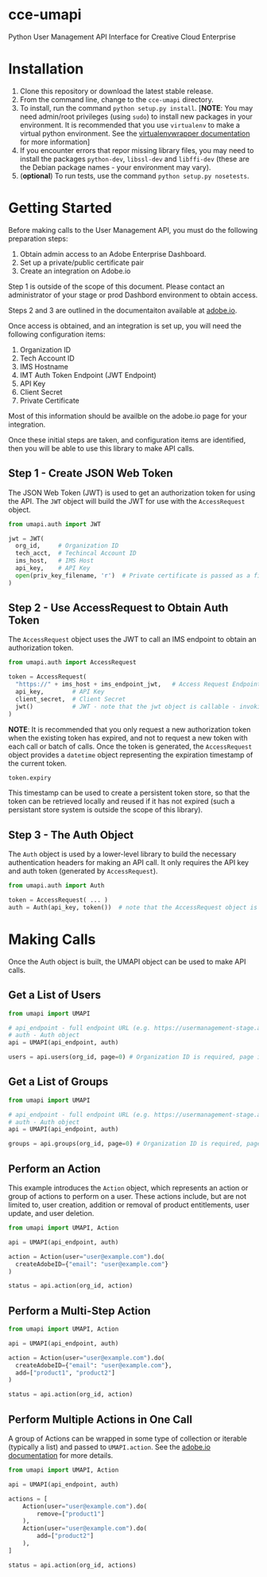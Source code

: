 # cce-umapi
Python User Management API Interface for Creative Cloud Enterprise

# Installation

1. Clone this repository or download the latest stable release.
2. From the command line, change to the `cce-umapi` directory.
3. To install, run the command `python setup.py install`.  [**NOTE**: You may need admin/root privileges (using `sudo`) to install new packages in your environment.  It is recommended that you use `virtualenv` to make a virtual python environment.  See the [virtualenvwrapper documentation](http://virtualenvwrapper.readthedocs.io/en/latest/index.html) for more information]
4. If you encounter errors that repor missing library files, you may need to install the packages `python-dev`, `libssl-dev` and `libffi-dev` (these are the Debian package names - your environment may vary).
5. (**optional**) To run tests, use the command `python setup.py nosetests`.

# Getting Started

Before making calls to the User Management API, you must do the following preparation steps:

1. Obtain admin access to an Adobe Enterprise Dashboard.
2. Set up a private/public certificate pair
3. Create an integration on Adobe.io

Step 1 is outside of the scope of this document.  Please contact an administrator of your stage or prod Dashbord environment to obtain access.

Steps 2 and 3 are outlined in the documentaiton available at [adobe.io](http://www.adobe.io).

Once access is obtained, and an integration is set up, you will need the following configuration items:

1. Organization ID
2. Tech Account ID
3. IMS Hostname
4. IMT Auth Token Endpoint (JWT Endpoint)
5. API Key
6. Client Secret
6. Private Certificate

Most of this information should be availble on the adobe.io page for your integration.

Once these initial steps are taken, and configuration items are identified, then you will be able to use this library to make API calls.

## Step 1 - Create JSON Web Token

The JSON Web Token (JWT) is used to get an authorization token for using the API.  The `JWT` object will build the JWT for use with the `AccessRequest` object.

```python
from umapi.auth import JWT

jwt = JWT(
  org_id,     # Organization ID
  tech_acct,  # Techincal Account ID
  ims_host,   # IMS Host
  api_key,    # API Key
  open(priv_key_filename, 'r')  # Private certificate is passed as a file-like object
)
```

## Step 2 - Use AccessRequest to Obtain Auth Token

The `AccessRequest` object uses the JWT to call an IMS endpoint to obtain an authorization token.

```python
from umapi.auth import AccessRequest

token = AccessRequest(
  "https://" + ims_host + ims_endpoint_jwt,   # Access Request Endpoint (IMS Host + JWT Endpoint)
  api_key,        # API Key
  client_secret,  # Client Secret
  jwt()           # JWT - note that the jwt object is callable - invoking it returns the JWT string expected by AccessRequest
)
```

**NOTE**: It is recommended that you only request a new authorization token when the existing token has expired, and not to request a new token with each call or batch of calls.  Once the token is generated, the `AccessRequest` object provides a `datetime` object representing the expiration timestamp of the current token.

```python
token.expiry
```

This timestamp can be used to create a persistent token store, so that the token can be retrieved locally and reused if it has not expired (such a persistant store system is outside the scope of this library).

## Step 3 - The Auth Object

The `Auth` object is used by a lower-level library to build the necessary authentication headers for making an API call.  It only requires the API key and auth token (generated by `AccessRequest`).

```python
from umapi.auth import Auth

token = AccessRequest( ... )
auth = Auth(api_key, token())  # note that the AccessRequest object is callable - the Auth object requires the token string, not the object itself
```

# Making Calls

Once the Auth object is built, the UMAPI object can be used to make API calls.  

## Get a List of Users

```python
from umapi import UMAPI

# api_endpoint - full endpoint URL (e.g. https://usermanagement-stage.adobe.io/v2/usermanagement)
# auth - Auth object
api = UMAPI(api_endpoint, auth)

users = api.users(org_id, page=0) # Organization ID is required, page is optional and defaults to 0)
```

## Get a List of Groups

```python
from umapi import UMAPI

# api_endpoint - full endpoint URL (e.g. https://usermanagement-stage.adobe.io/v2/usermanagement)
# auth - Auth object
api = UMAPI(api_endpoint, auth)

groups = api.groups(org_id, page=0) # Organization ID is required, page is optional and defaults to 0)
```

## Perform an Action

This example introduces the `Action` object, which represents an action or group of actions to perform on a user.  These actions include, but are not limited to, user creation, addition or removal of product entitlements, user update, and user deletion.

```python
from umapi import UMAPI, Action

api = UMAPI(api_endpoint, auth)

action = Action(user="user@example.com").do(
  createAdobeID={"email": "user@example.com"}
)

status = api.action(org_id, action)
```

## Perform a Multi-Step Action

```python
from umapi import UMAPI, Action

api = UMAPI(api_endpoint, auth)

action = Action(user="user@example.com").do(
  createAdobeID={"email": "user@example.com"},
  add=["product1", "product2"]
)

status = api.action(org_id, action)
```

## Perform Multiple Actions in One Call

A group of Actions can be wrapped in some type of collection or iterable (typically a list) and passed to `UMAPI.action`.  See the [adobe.io documentation](https://www.adobe.io/products/usermanagement/docs/samples/samplemultiuser) for more details.

```python
from umapi import UMAPI, Action

api = UMAPI(api_endpoint, auth)

actions = [
    Action(user="user@example.com").do(
        remove=["product1"]
    ),
    Action(user="user@example.com").do(
        add=["product2"]
    ),
]

status = api.action(org_id, actions)
```
